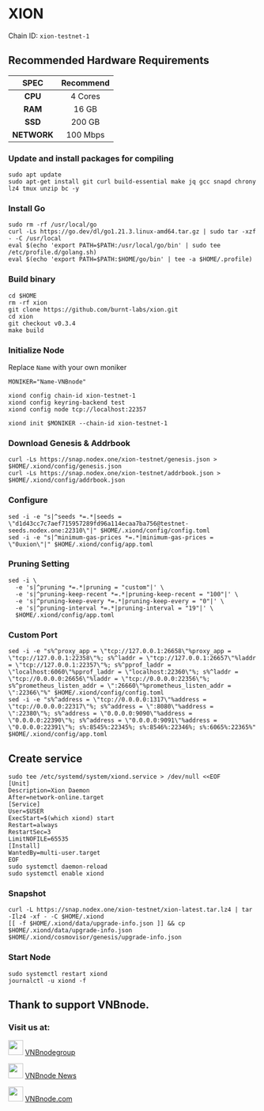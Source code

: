 # XION
Chain ID: `xion-testnet-1`

## Recommended Hardware Requirements

|   SPEC      |       Recommend          |
| :---------: | :-----------------------:|
|   **CPU**   |        4 Cores           |
|   **RAM**   |        16 GB             |
|   **SSD**   |        200 GB            |
| **NETWORK** |        100 Mbps          |

### Update and install packages for compiling
```
sudo apt update
sudo apt-get install git curl build-essential make jq gcc snapd chrony lz4 tmux unzip bc -y
```

### Install Go
```
sudo rm -rf /usr/local/go
curl -Ls https://go.dev/dl/go1.21.3.linux-amd64.tar.gz | sudo tar -xzf - -C /usr/local
eval $(echo 'export PATH=$PATH:/usr/local/go/bin' | sudo tee /etc/profile.d/golang.sh)
eval $(echo 'export PATH=$PATH:$HOME/go/bin' | tee -a $HOME/.profile)
```

### Build binary
```
cd $HOME
rm -rf xion
git clone https://github.com/burnt-labs/xion.git
cd xion
git checkout v0.3.4
make build
```

### Initialize Node
Replace `Name` with your own moniker
```
MONIKER="Name-VNBnode"
```
```
xiond config chain-id xion-testnet-1
xiond config keyring-backend test
xiond config node tcp://localhost:22357
```
```
xiond init $MONIKER --chain-id xion-testnet-1
```

### Download Genesis & Addrbook
```
curl -Ls https://snap.nodex.one/xion-testnet/genesis.json > $HOME/.xiond/config/genesis.json
curl -Ls https://snap.nodex.one/xion-testnet/addrbook.json > $HOME/.xiond/config/addrbook.json 
```

### Configure
```
sed -i -e "s|^seeds *=.*|seeds = \"d1d43cc7c7aef715957289fd96a114ecaa7ba756@testnet-seeds.nodex.one:22310\"|" $HOME/.xiond/config/config.toml
sed -i -e "s|^minimum-gas-prices *=.*|minimum-gas-prices = \"0uxion\"|" $HOME/.xiond/config/app.toml
```

### Pruning Setting
```
sed -i \
  -e 's|^pruning *=.*|pruning = "custom"|' \
  -e 's|^pruning-keep-recent *=.*|pruning-keep-recent = "100"|' \
  -e 's|^pruning-keep-every *=.*|pruning-keep-every = "0"|' \
  -e 's|^pruning-interval *=.*|pruning-interval = "19"|' \
  $HOME/.xiond/config/app.toml
```

### Custom Port
```
sed -i -e "s%^proxy_app = \"tcp://127.0.0.1:26658\"%proxy_app = \"tcp://127.0.0.1:22358\"%; s%^laddr = \"tcp://127.0.0.1:26657\"%laddr = \"tcp://127.0.0.1:22357\"%; s%^pprof_laddr = \"localhost:6060\"%pprof_laddr = \"localhost:22360\"%; s%^laddr = \"tcp://0.0.0.0:26656\"%laddr = \"tcp://0.0.0.0:22356\"%; s%^prometheus_listen_addr = \":26660\"%prometheus_listen_addr = \":22366\"%" $HOME/.xiond/config/config.toml
sed -i -e "s%^address = \"tcp://0.0.0.0:1317\"%address = \"tcp://0.0.0.0:22317\"%; s%^address = \":8080\"%address = \":22380\"%; s%^address = \"0.0.0.0:9090\"%address = \"0.0.0.0:22390\"%; s%^address = \"0.0.0.0:9091\"%address = \"0.0.0.0:22391\"%; s%:8545%:22345%; s%:8546%:22346%; s%:6065%:22365%" $HOME/.xiond/config/app.toml
```

## Create service
```
sudo tee /etc/systemd/system/xiond.service > /dev/null <<EOF
[Unit]
Description=Xion Daemon
After=network-online.target
[Service]
User=$USER
ExecStart=$(which xiond) start
Restart=always
RestartSec=3
LimitNOFILE=65535
[Install]
WantedBy=multi-user.target
EOF
sudo systemctl daemon-reload
sudo systemctl enable xiond
```

### Snapshot
```
curl -L https://snap.nodex.one/xion-testnet/xion-latest.tar.lz4 | tar -Ilz4 -xf - -C $HOME/.xiond
[[ -f $HOME/.xiond/data/upgrade-info.json ]] && cp $HOME/.xiond/data/upgrade-info.json $HOME/.xiond/cosmovisor/genesis/upgrade-info.json
```

### Start Node
```
sudo systemctl restart xiond
journalctl -u xiond -f
```

## Thank to support VNBnode.
### Visit us at:

<img src="https://user-images.githubusercontent.com/50621007/183283867-56b4d69f-bc6e-4939-b00a-72aa019d1aea.png" width="30"/> <a href="https://t.me/VNBnodegroup" target="_blank">VNBnodegroup</a>

<img src="https://user-images.githubusercontent.com/50621007/183283867-56b4d69f-bc6e-4939-b00a-72aa019d1aea.png" width="30"/> <a href="https://t.me/Vnbnode" target="_blank">VNBnode News</a>

<img src="https://github.com/vnbnode/binaries/blob/main/Logo/VNBnode.jpg" width="30"/> <a href="https://VNBnode.com" target="_blank">VNBnode.com</a>
